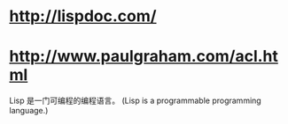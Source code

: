 # http://lispdoc.com/
# http://www.paulgraham.com/acl.html
Lisp 是一门可编程的编程语言。  (Lisp is a programmable programming language.)
